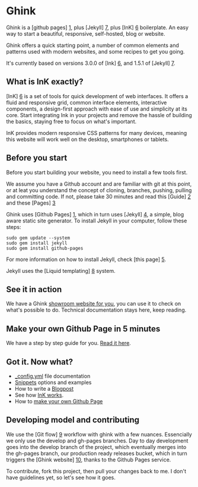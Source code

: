 Ghink
=====

Ghink is a [github pages] [1], plus [Jekyll] [7], plus [InK] [6] boilerplate. An easy way to start a beautiful, responsive, self-hosted, blog or website.

Ghink offers a quick starting point, a number of common elements and patterns used with modern websites, and some recipes to get you going.

It's currently based on versions 3.0.0 of [Ink] [6], and 1.5.1 of [Jekyll] [7].

What is InK exactly?
--------------------

[InK] [6] is a set of tools for quick development of web interfaces. It offers a fluid and responsive grid, common interface elements, interactive components, a design-first approach with ease of use and simplicity at its core. Start integrating Ink in your projects and remove the hassle of building the basics, staying free to focus on what's important.

InK provides modern responsive CSS patterns for many devices, meaning this website will work well on the desktop, smartphones or tablets.

Before you start
----------------

Before you start building your website, you need to install a few tools first.

We assume you have a Github account and are familiar with git at this point, or at leat you understand the concept of cloning, branches, pushing, pulling and committing code. If not, please take 30 minutes and read this [Guide] [2] and these [Pages] [3]

Ghink uses [Github Pages] [1], which in turn uses [Jekyll] [4], a simple, blog aware static site generator. To install Jekyll in your computer, follow these steps:

```
sudo gem update --system
sudo gem install jekyll
sudo gem install github-pages
```

For more information on how to install Jekyll, check [this page] [5].

Jekyll uses the [Liquid templating] [8] system.

See it in action
----------------

We have a Ghink [showroom website for you][10], you can use it to check on what's possible to do. Technical documentation stays here, keep reading.

Make your own Github Page in 5 minutes
--------------------------------------

We have a step by step guide for you. [Read it here][14].

Got it. Now what?
-----------------

 - [_config.yml][11] file documentation
 - [Snippets][12] options and examples
 - How to write a [Blogpost][13]
 - See how [InK works][6].
 - How to [make your own Github Page][14]

Developing model and contributing
---------------------------------

We use the [Git flow] [9] workflow with ghink with a few nuances. Essencially we only use the develop and gh-pages branches. Day to day development goes into the develop branch of the project, which eventually merges into the gh-pages branch, our production ready releases bucket, which in turn triggers the [Ghink website] [10], thanks to the Github Pages service.

To contribute, fork this project, then pull your changes back to me. I don't have guidelines yet, so let's see how it goes.


  [1]: http://pages.github.com/                                        "Github Pages"
  [2]: https://help.github.com/articles/set-up-git                     "Set Up Git"
  [3]: https://help.github.com/categories/19/articles                  "Using Git"
  [4]: https://help.github.com/articles/using-jekyll-with-pages        "Using Jekyll with Pages"
  [5]: http://jekyllrb.com/docs/installation/                          "Jekyll Installation"
  [6]: http://ink.sapo.pt/                                             "InK - Interface Kit"
  [7]: http://jekyllrb.com/                                            "Jekyll"
  [8]: https://github.com/Shopify/liquid/wiki/Liquid-for-Designers     "Liquid templating"
  [9]: http://nvie.com/posts/a-successful-git-branching-model/         "Git flow"
  [10]: http://ghink.cc/                                     "Ghink"
  [11]: https://github.com/celso/ghink/blob/gh-pages/_docs/CONFIG.md         "_config.yml"
  [12]: https://github.com/celso/ghink/blob/gh-pages/_docs/SNIPPETS.md       "Snippets"
  [13]: https://github.com/celso/ghink/blob/gh-pages/_docs/BLOGPOST.md       "Writing a blog post"
  [14]: https://github.com/celso/ghink/blob/gh-pages/_docs/GH-PAGES-HOWTO.md  "Howto"
